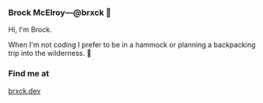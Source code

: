 ### Brock McElroy—@brxck :lizard:

Hi, I'm Brock.

When I'm not coding I prefer to be in a hammock or planning a backpacking trip into the wilderness. :evergreen_tree:

### Find me at

[brxck.dev](https://brxck.dev)
